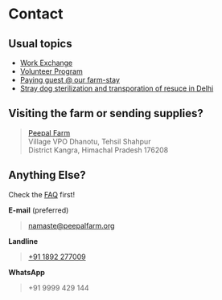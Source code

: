 <!--
Title: Contact us
Scripts: 
- /javascripts/fb.js

Javascript: fbq('track', 'ViewContent');
-->

Contact
==========

Usual topics
--------
* [Work Exchange](/?p=workexchange)
* [Volunteer Program](/?p=volunteer)
* [Paying guest @ our farm-stay](/?p=farmstay)
* [Stray dog sterilization and transporation of resuce in Delhi](/?p=abc)
 
Visiting the farm or sending supplies?
----------

> [Peepal Farm](/?p=directions)  
> Village VPO Dhanotu, Tehsil Shahpur  
> District Kangra, Himachal Pradesh 176208

Anything Else? 
----------
Check the [FAQ](/?p=faq) first!

**E-mail**  (preferred)

> [namaste@peepalfarm.org](mailto:namaste@peepalfarm.org)

**Landline**  
	
> [+91 1892 277009](tel:0911892277009)

**WhatsApp**  
	
> +91 9999 429 144

	
<!-- 
**Facebook**

> <div class="fb-page" data-href="https://www.facebook.com/badmashpeepal/" data-tabs="messages" data-width="400" data-height="400" data-small-header="true" data-adapt-container-width="true" data-hide-cover="true" data-show-facepile="true"><div class="fb-xfbml-parse-ignore"><blockquote cite="https://www.facebook.com/badmashpeepal/"><a href="https://www.facebook.com/badmashpeepal/">Badmash Peepal</a></blockquote></div></div>



- /javascripts/twitter.js
- 
**Twitter**

> <a class="twitter-timeline" data-dnt="true" href="https://twitter.com/BadmashPeepal" data-widget-id="687524108473520128">Tweets by @BadmashPeepal</a>


- //static.medium.com/embed.js

**Medium**

> <a class="m-profile" href="https://medium.com/@badmashpeepal">Badmash Peepal</a>
-->

